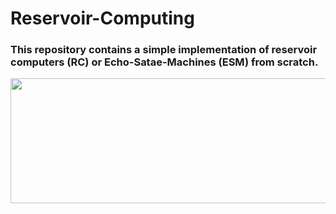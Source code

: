 # Reservoir-Computing 

### This repository contains a simple implementation of reservoir computers (RC) or Echo-Satae-Machines (ESM) from scratch.

<p align="center">
<img src="https://github.com/maneesh51/Reservoir-Computing/1.RC_SineCosine_NB.png" width="700" height="200">
</p>
